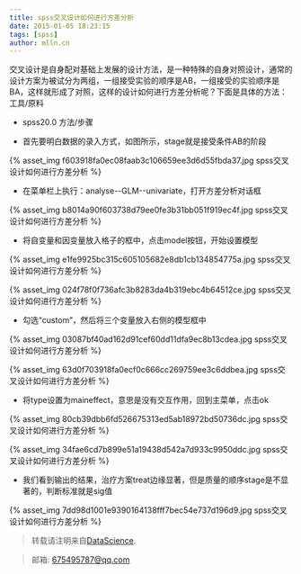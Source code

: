 ```yaml
---
title: spss交叉设计如何进行方差分析
date: 2015-01-05 18:23:15
tags: [spss]
author: mlln.cn
---
```

交叉设计是自身配对基础上发展的设计方法，是一种特殊的自身对照设计，通常的设计方案为被试分为两组，一组接受实验的顺序是AB，一组接受的实验顺序是BA，这样就形成了对照，这样的设计如何进行方差分析呢？下面是具体的方法：
工具/原料


- spss20.0
方法/步骤


- 首先要明白数据的录入方式，如图所示，stage就是接受条件AB的阶段

{% asset_img f603918fa0ec08faab3c106659ee3d6d55fbda37.jpg spss交叉设计如何进行方差分析 %}

- 在菜单栏上执行：analyse--GLM--univariate，打开方差分析对话框

{% asset_img b8014a90f603738d79ee0fe3b31bb051f919ec4f.jpg spss交叉设计如何进行方差分析 %}

- 将自变量和因变量放入格子的框中，点击model按钮，开始设置模型

{% asset_img e1fe9925bc315c605105682e8db1cb134854775a.jpg spss交叉设计如何进行方差分析 %}

{% asset_img 024f78f0f736afc3b8283da4b319ebc4b64512ce.jpg spss交叉设计如何进行方差分析 %}

- 勾选“custom”，然后将三个变量放入右侧的模型框中

{% asset_img 03087bf40ad162d91cef60dd11dfa9ec8b13cdea.jpg spss交叉设计如何进行方差分析 %}

{% asset_img 63d0f703918fa0ecf0c666cc269759ee3c6ddbea.jpg spss交叉设计如何进行方差分析 %}

- 将type设置为maineffect，意思是没有交互作用，回到主菜单，点击ok

{% asset_img 80cb39dbb6fd526675313ed5ab18972bd50736dc.jpg spss交叉设计如何进行方差分析 %}

{% asset_img 34fae6cd7b899e51a19438d542a7d933c9950ddc.jpg spss交叉设计如何进行方差分析 %}

- 我们看到输出的结果，治疗方案treat边缘显著，但是质量的顺序stage是不显著的，判断标准就是sig值

{% asset_img 7dd98d1001e9390164138fff7bec54e737d196d9.jpg spss交叉设计如何进行方差分析 %}

> 转载请注明来自[DataScience](http://mlln.cn).

> 邮箱: 675495787@qq.com 
